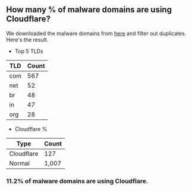 ## How many % of malware domains are using Cloudflare?


We downloaded the malware domains from [here](https://urlhaus.abuse.ch) and filter out duplicates.
Here's the result.


[//]: # (start replacement)


- Top 5 TLDs

| TLD | Count |
| --- | --- |
| com | 567 |
| net | 52 |
| br | 48 |
| in | 47 |
| org | 28 |


- Cloudflare %

| Type | Count |
| --- | --- |
| Cloudflare | 127 |
| Normal | 1,007 |


### 11.2% of malware domains are using Cloudflare.